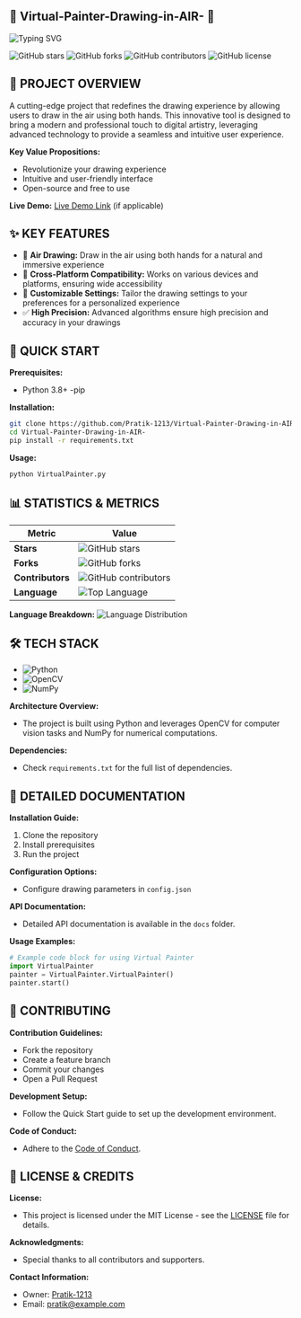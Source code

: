 ## 🌟 **Virtual-Painter-Drawing-in-AIR-** 🌟

![Typing SVG](https://readme-typing-svg.herokuapp.com?font=Fira+Code&weight=600&duration=3000&pause=1000&color=00C9B7&width=435&lines=Virtual+Painter+Drawing+in+AIR;A+Cutting-Edge+Project;Draw+in+the+Air+with+Ease)

![GitHub stars](https://img.shields.io/github/stars/Pratik-1213/Virtual-Painter-Drawing-in-AIR-?style=social)
![GitHub forks](https://img.shields.io/github/forks/Pratik-1213/Virtual-Painter-Drawing-in-AIR-?style=social)
![GitHub contributors](https://img.shields.io/github/contributors/Pratik-1213/Virtual-Painter-Drawing-in-AIR-?style=social)
![GitHub license](https://img.shields.io/github/license/Pratik-1213/Virtual-Painter-Drawing-in-AIR-?style=social)

**🎯 PROJECT OVERVIEW**
---

A cutting-edge project that redefines the drawing experience by allowing users to draw in the air using both hands. This innovative tool is designed to bring a modern and professional touch to digital artistry, leveraging advanced technology to provide a seamless and intuitive user experience.

**Key Value Propositions:**
- Revolutionize your drawing experience
- Intuitive and user-friendly interface
- Open-source and free to use

**Live Demo:** [Live Demo Link](http://example.com) (if applicable)

**✨ KEY FEATURES**
---

- 🎨 **Air Drawing:** Draw in the air using both hands for a natural and immersive experience
- 📱 **Cross-Platform Compatibility:** Works on various devices and platforms, ensuring wide accessibility
- 🔧 **Customizable Settings:** Tailor the drawing settings to your preferences for a personalized experience
- ✅ **High Precision:** Advanced algorithms ensure high precision and accuracy in your drawings

**🚀 QUICK START**
---

**Prerequisites:**
- Python 3.8+
-pip

**Installation:**
```sh
git clone https://github.com/Pratik-1213/Virtual-Painter-Drawing-in-AIR-
cd Virtual-Painter-Drawing-in-AIR-
pip install -r requirements.txt
```

**Usage:**
```sh
python VirtualPainter.py
```

**📊 STATISTICS & METRICS**
---

| Metric | Value |
|--------|-------|
| **Stars** | ![GitHub stars](https://img.shields.io/github/stars/Pratik-1213/Virtual-Painter-Drawing-in-AIR-?style=social) |
| **Forks** | ![GitHub forks](https://img.shields.io/github/forks/Pratik-1213/Virtual-Painter-Drawing-in-AIR-?style=social) |
| **Contributors** | ![GitHub contributors](https://img.shields.io/github/contributors/Pratik-1213/Virtual-Painter-Drawing-in-AIR-?style=social) |
| **Language** | ![Top Language](https://img.shields.io/github/languages/top/Pratik-1213/Virtual-Painter-Drawing-in-AIR-) |

**Language Breakdown:**
![Language Distribution](https://img.shields.io/github/languages/count/Pratik-1213/Virtual-Painter-Drawing-in-AIR-)

**🛠️ TECH STACK**
---

- ![Python](https://img.shields.io/badge/Python-3.8%2B-blue)
- ![OpenCV](https://img.shields.io/badge/OpenCV-4.5%2B-green)
- ![NumPy](https://img.shields.io/badge/NumPy-1.21%2B-orange)

**Architecture Overview:**
- The project is built using Python and leverages OpenCV for computer vision tasks and NumPy for numerical computations.

**Dependencies:**
- Check `requirements.txt` for the full list of dependencies.

**📖 DETAILED DOCUMENTATION**
---

**Installation Guide:**
1. Clone the repository
2. Install prerequisites
3. Run the project

**Configuration Options:**
- Configure drawing parameters in `config.json`

**API Documentation:**
- Detailed API documentation is available in the `docs` folder.

**Usage Examples:**
```python
# Example code block for using Virtual Painter
import VirtualPainter
painter = VirtualPainter.VirtualPainter()
painter.start()
```

**🤝 CONTRIBUTING**
---

**Contribution Guidelines:**
- Fork the repository
- Create a feature branch
- Commit your changes
- Open a Pull Request

**Development Setup:**
- Follow the Quick Start guide to set up the development environment.

**Code of Conduct:**
- Adhere to the [Code of Conduct](CODE_OF_CONDUCT.md).

**📄 LICENSE & CREDITS**
---

**License:**
- This project is licensed under the MIT License - see the [LICENSE](LICENSE) file for details.

**Acknowledgments:**
- Special thanks to all contributors and supporters.

**Contact Information:**
- Owner: [Pratik-1213](https://github.com/Pratik-1213)
- Email: [pratik@example.com](mailto:kumbharpratik1213@gmail.com)
```
